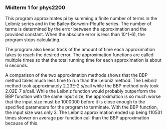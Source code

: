 ### Midterm 1 for phys2200

This program approximates pi by summing a finite number of terms in the Leibniz series 
and in the Bailey-Borwein-Plouffe series. The number of terms is determined by the 
error between the approximation and the provided constant. When the absolute error is
less than 10^(-6), the program stops calculating.

The program also keeps track of the amount of time each approximation takes to reach
the desired error. The approximation functions are called multiple times so that the total
running time for each approximation is about 6 seconds.

A comparison of the two approximation methods shows that the BBP method takes much less
time to run than the Leibniz method. The Leibniz method took approximately 2.23E-2 s/call
while the BBP method only took 2.02E-7 s/call. While the Leibniz function would probably 
outperform the BBP function with the same input size, the approximation is so much worse 
that the input size must be 1000000 before it is close enough to the specified parameters
for the program to terminate. With the BBP function, the input size was only 3. The 
Leibniz approximation ended up being 110531 times slower on average per function call 
than the BBP approximation because of this.
